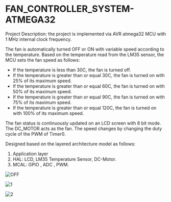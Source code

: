 # FAN_CONTROLLER_SYSTEM-ATMEGA32

Project Description:
the project is implemented via AVR atmega32 MCU with 1 MHz internal clock frequency.

The fan is automatically turned OFF or ON with variable speed according to the temperature.
Based on the temperature read from the LM35 sensor, the MCU sets the fan speed as follows:

- If the temperature is less than 30C, the fan is turned off.
- If the temperature is greater than or equal 30C, the fan is turned on with 25% of its maximum speed.
- If the temperature is greater than or equal 60C, the fan is turned on with 50% of its maximum speed.
- If the temperature is greater than or equal 90C, the fan is turned on with 75% of its maximum speed.
- If the temperature is greater than or equal 120C, the fan is turned on with 100% of its maximum speed.
  
The fan status is continuously updated on an LCD screen with 8 bit mode.
The DC_MOTOR acts as the fan.
The speed changes by changing the duty cycle of the PWM of Timer0.

Designed based on the layered architecture model as follows:
1. Application layer
2. HAL: LCD, LM35 Temperature Sensor, DC-Motor.
3. MCAL: GPIO , ADC , PWM.
   
![OFF](https://github.com/AbdallahAhmed7/FAN_CONTROLLER_SYSTEM-ATMEGA32/assets/142527303/685e5a81-201d-457f-93f3-69b6be9e016f)

![1](https://github.com/AbdallahAhmed7/FAN_CONTROLLER_SYSTEM-ATMEGA32/assets/142527303/88e93773-fa51-446c-8f52-3fdad68ce7bf)

![2](https://github.com/AbdallahAhmed7/FAN_CONTROLLER_SYSTEM-ATMEGA32/assets/142527303/cbccd5c0-e684-4a9d-96cc-69ef667ade8a)
